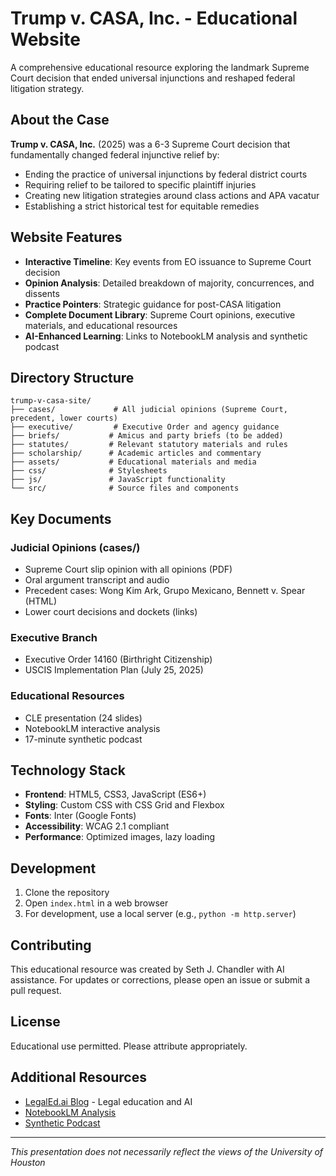 # Trump v. CASA, Inc. - Educational Website

A comprehensive educational resource exploring the landmark Supreme Court decision that ended universal injunctions and reshaped federal litigation strategy.

## About the Case

**Trump v. CASA, Inc.** (2025) was a 6-3 Supreme Court decision that fundamentally changed federal injunctive relief by:

- Ending the practice of universal injunctions by federal district courts
- Requiring relief to be tailored to specific plaintiff injuries  
- Creating new litigation strategies around class actions and APA vacatur
- Establishing a strict historical test for equitable remedies

## Website Features

- **Interactive Timeline**: Key events from EO issuance to Supreme Court decision
- **Opinion Analysis**: Detailed breakdown of majority, concurrences, and dissents
- **Practice Pointers**: Strategic guidance for post-CASA litigation
- **Complete Document Library**: Supreme Court opinions, executive materials, and educational resources
- **AI-Enhanced Learning**: Links to NotebookLM analysis and synthetic podcast

## Directory Structure

```
trump-v-casa-site/
├── cases/             # All judicial opinions (Supreme Court, precedent, lower courts)
├── executive/         # Executive Order and agency guidance  
├── briefs/           # Amicus and party briefs (to be added)
├── statutes/         # Relevant statutory materials and rules
├── scholarship/      # Academic articles and commentary
├── assets/           # Educational materials and media
├── css/              # Stylesheets
├── js/               # JavaScript functionality
└── src/              # Source files and components
```

## Key Documents

### Judicial Opinions (cases/)
- Supreme Court slip opinion with all opinions (PDF)
- Oral argument transcript and audio  
- Precedent cases: Wong Kim Ark, Grupo Mexicano, Bennett v. Spear (HTML)
- Lower court decisions and dockets (links)

### Executive Branch
- Executive Order 14160 (Birthright Citizenship)
- USCIS Implementation Plan (July 25, 2025)

### Educational Resources
- CLE presentation (24 slides)
- NotebookLM interactive analysis
- 17-minute synthetic podcast

## Technology Stack

- **Frontend**: HTML5, CSS3, JavaScript (ES6+)
- **Styling**: Custom CSS with CSS Grid and Flexbox
- **Fonts**: Inter (Google Fonts)
- **Accessibility**: WCAG 2.1 compliant
- **Performance**: Optimized images, lazy loading

## Development

1. Clone the repository
2. Open `index.html` in a web browser
3. For development, use a local server (e.g., `python -m http.server`)

## Contributing

This educational resource was created by Seth J. Chandler with AI assistance. For updates or corrections, please open an issue or submit a pull request.

## License

Educational use permitted. Please attribute appropriately.

## Additional Resources

- [LegalEd.ai Blog](https://legaled.ai) - Legal education and AI
- [NotebookLM Analysis](https://notebooklm.google.com/notebook/e0097aee-341d-40de-99bf-85b5c9b098c5)
- [Synthetic Podcast](https://notebooklm.google.com/notebook/e0097aee-341d-40de-99bf-85b5c9b098c5/audio)

---

*This presentation does not necessarily reflect the views of the University of Houston*